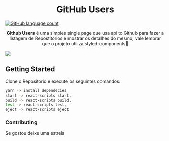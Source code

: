 <h1 align="center">GitHub Users</h1>

  <a href="https://github.com/Rocketseat/bootcamp-gostack-desafio-05/blob/master/README.md"><img alt="GitHub language count" src="https://img.shields.io/badge/GitHubUsers-desafio05-blue"></a>




</h3>
<p align="center">
  <b>Github Users</b> é uma simples single page que usa api to Github para fazer a listagem de Repostitorios e mostrar os detalhes do mesmo, vale lembrar que o projeto utiliza,styled-components💅</p>

<img  src="https://github.com/lucaslamar/github-users-desafio-5/blob/master/src/assets/demo.png">




## Getting Started
Clone o Repositorio e execute os seguintes comandos:
```sh
yarn -> install dependecies
start -> react-scripts start,
build -> react-scripts build,
test -> react-scripts test,
eject -> react-scripts eject

```


### Contributing
  Se gostou deixe uma estrela
